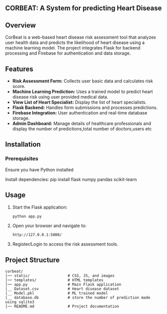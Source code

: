 ## CORBEAT: A System for predicting Heart Disease ##

## Overview
CorBeat is a web-based heart disease risk assessment tool that analyzes user health data and predicts the likelihood of heart disease using a machine learning model. 
The project integrates Flask for backend processing and Firebase for authentication and data storage.


## Features
- **Risk Assessment Form:** Collects user basic data and calculates risk score.
- **Machine Learning Prediction:** Uses a trained model to predict heart disease risk using user provided medical data.
- **View List of Heart Specialist:** Display the list of heart specialists.
- **Flask Backend:** Handles form submissions and processes predictions.
- **Firebase Integration:** User authentication and real-time database storage.
- **Admin Dashboard:** Manage details of healthcare professionals and display the number of predictions,total number of doctors,users etc


## Installation

### Prerequisites
Ensure you have Python installed

Install dependencies:
pip install flask numpy pandas scikit-learn

## Usage
1. Start the Flask application:
   ```sh
   python app.py
   ```
2. Open your browser and navigate to:
   ```
   http://127.0.0.1:5000/
   ```
3. Register/Login to access the risk assessment tools.

## Project Structure
```
corbeat/
│── static/                 # CSS, JS, and images
│── templates/              # HTML templates
│── app.py                  # Main Flask application
|__ Dataset.csv             # Heart disease dataset
|__ Model.pkl               # ML trained model
|__ database.db             # store the number of prediction made using sqlite3
│── README.md               # Project documentation
```
